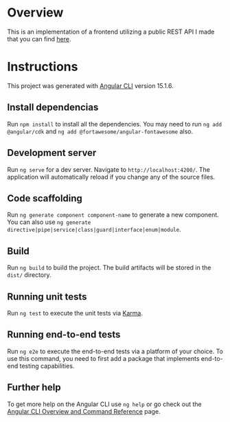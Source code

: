 # Overview

This is an implementation of a frontend utilizing a public REST API I made that you can find [here](https://github.com/anteloalejandro/chat-server).

# Instructions

This project was generated with [Angular CLI](https://github.com/angular/angular-cli) version 15.1.6.

## Install dependencias

Run `npm install` to install all the dependencies. You may need to run `ng add @angular/cdk` and `ng add @fortawesome/angular-fontawesome` also.

## Development server

Run `ng serve` for a dev server. Navigate to `http://localhost:4200/`. The application will automatically reload if you change any of the source files.

## Code scaffolding

Run `ng generate component component-name` to generate a new component. You can also use `ng generate directive|pipe|service|class|guard|interface|enum|module`.

## Build

Run `ng build` to build the project. The build artifacts will be stored in the `dist/` directory.

## Running unit tests

Run `ng test` to execute the unit tests via [Karma](https://karma-runner.github.io).

## Running end-to-end tests

Run `ng e2e` to execute the end-to-end tests via a platform of your choice. To use this command, you need to first add a package that implements end-to-end testing capabilities.

## Further help

To get more help on the Angular CLI use `ng help` or go check out the [Angular CLI Overview and Command Reference](https://angular.io/cli) page.
